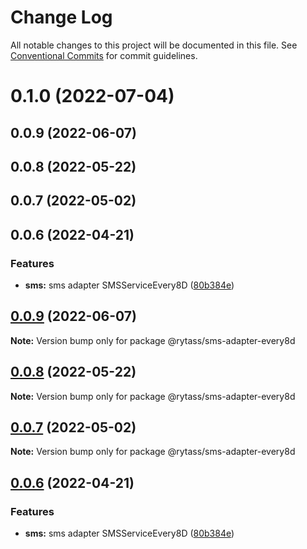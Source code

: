 # Change Log

All notable changes to this project will be documented in this file.
See [Conventional Commits](https://conventionalcommits.org) for commit guidelines.

# 0.1.0 (2022-07-04)



## 0.0.9 (2022-06-07)



## 0.0.8 (2022-05-22)



## 0.0.7 (2022-05-02)



## 0.0.6 (2022-04-21)


### Features

* **sms:** sms adapter SMSServiceEvery8D ([80b384e](https://github.com/Rytass/Utils/commit/80b384e424e1c597edc8a742504e4a8e9d7ac75a))





## [0.0.9](https://github.com/Rytass/Utils/compare/v0.0.8...v0.0.9) (2022-06-07)

**Note:** Version bump only for package @rytass/sms-adapter-every8d





## [0.0.8](https://github.com/Rytass/Utils/compare/v0.0.7...v0.0.8) (2022-05-22)

**Note:** Version bump only for package @rytass/sms-adapter-every8d





## [0.0.7](https://github.com/Rytass/Utils/compare/v0.0.6...v0.0.7) (2022-05-02)

**Note:** Version bump only for package @rytass/sms-adapter-every8d





## [0.0.6](https://github.com/Rytass/Utils/compare/v0.0.5...v0.0.6) (2022-04-21)


### Features

* **sms:** sms adapter SMSServiceEvery8D ([80b384e](https://github.com/Rytass/Utils/commit/80b384e424e1c597edc8a742504e4a8e9d7ac75a))
